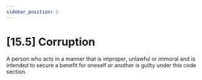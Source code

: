 ```yaml
---
sidebar_position: 5
---
```

# [15.5] Corruption

A person who acts in a manner that is improper, unlawful or immoral and is intended to secure a benefit for oneself or another is guilty under this code section.
